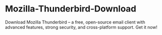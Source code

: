 # Mozilla-Thunderbird-Download
Download Mozilla Thunderbird – a free, open-source email client with advanced features, strong security, and cross-platform support. Get it now!

